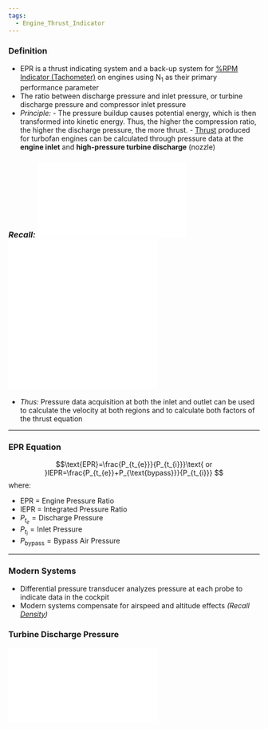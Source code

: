 ```yaml
---
tags:
  - Engine_Thrust_Indicator
---
```

### Definition
- EPR is a thrust indicating system and a back-up system for [%RPM Indicator (Tachometer)](./%25RPM%20Indicator%20(Tachometer).md) on engines using N<sub>1</sub> as their primary performance parameter
- The ratio between discharge pressure and inlet pressure, or turbine discharge pressure and compressor inlet pressure
- *Principle:*
		- The pressure buildup causes potential energy, which is then transformed into kinetic energy. Thus, the higher the compression ratio, the higher the discharge pressure, the more thrust.
		- [Thrust](./Thrust.md) produced for turbofan engines can be calculated through pressure data at the **engine inlet** and **high-pressure turbine discharge** (nozzle)
### *Recall:* ![Thrust > Engine Thrust Equation](./Thrust.md#Engine%20Thrust%20Equation) ![Bernoulli's Equation > General Equation](./Bernoulli's%20Equation.md#General%20Equation)![Bernoulli's Equation > Basic Continuity Equation](./Bernoulli's%20Equation.md#Basic%20Continuity%20Equation)
- *Thus:* Pressure data acquisition at both the inlet and outlet can be used to calculate the velocity at both regions and to calculate both factors of the thrust equation

---
### EPR Equation
$$\text{EPR}=\frac{P_{t_{e}}}{P_{t_{i}}}\text{ or }IEPR=\frac{P_{t_{e}}+P_{\text{bypass}}}{P_{t_{i}}} $$
where:
- $\text{EPR = Engine Pressure Ratio}$
- $\text{IEPR = Integrated Pressure Ratio}$ 
- $P_{t_{e}}=\text{Discharge Pressure}$
- $P_{t_{i}}=\text{Inlet Pressure}$
- $P_{\text{bypass}}=\text{Bypass Air Pressure}$ 

---
### Modern Systems
- Differential pressure transducer analyzes pressure at each probe to indicate data in the cockpit
- Modern systems compensate for airspeed and altitude effects *(Recall [Density](./Density.md))* 

### Turbine Discharge Pressure
![Turbine Discharge Pressure (TPR)](./Turbine%20Discharge%20Pressure%20(TPR).md)